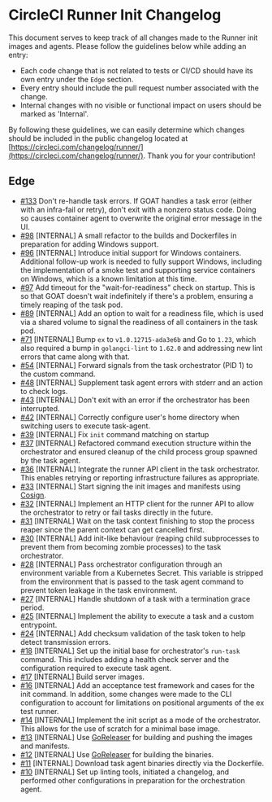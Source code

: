 # CircleCI Runner Init Changelog

This document serves to keep track of all changes made to the Runner init images and agents. Please follow the guidelines below while adding an entry:

- Each code change that is not related to tests or CI/CD should have its own entry under the `Edge` section.
- Every entry should include the pull request number associated with the change.
- Internal changes with no visible or functional impact on users should be marked as 'Internal'.

By following these guidelines, we can easily determine which changes should be included in the public changelog located at [https://circleci.com/changelog/runner/](https://circleci.com/changelog/runner/). Thank you for your contribution!

## Edge

- [#133](https://github.com/circleci/runner-init/pull/133) Don't re-handle task errors. If GOAT handles a task error (either with an infra-fail or retry), don't exit with a nonzero status code. Doing so causes container agent to overwrite the original error message in the UI.
- [#98](https://github.com/circleci/runner-init/pull/98) [INTERNAL] A small refactor to the builds and Dockerfiles in preparation for adding Windows support.
- [#96](https://github.com/circleci/runner-init/pull/96) [INTERNAL] Introduce initial support for Windows containers. Additional follow-up work is needed to fully support Windows, including the implementation of a smoke test and supporting service containers on Windows, which is a known limitation at this time.
- [#97](https://github.com/circleci/runner-init/pull/97) Add timeout for the "wait-for-readiness" check on startup. This is so that GOAT doesn't wait indefinitely if there's a problem, ensuring a timely reaping of the task pod.
- [#89](https://github.com/circleci/runner-init/pull/89) [INTERNAL] Add an option to wait for a readiness file, which is used via a shared volume to signal the readiness of all containers in the task pod.
- [#71](https://github.com/circleci/runner-init/pull/71) [INTERNAL] Bump `ex` to `v1.0.12715-ada3e6b` and Go to `1.23`, which also required a bump in `golangci-lint` to `1.62.0` and addressing new lint errors that came along with that.
- [#54](https://github.com/circleci/runner-init/pull/54) [INTERNAL] Forward signals from the task orchestrator (PID 1) to the custom command.
- [#48](https://github.com/circleci/runner-init/pull/48) [INTERNAL] Supplement task agent errors with stderr and an action to check logs.
- [#43](https://github.com/circleci/runner-init/pull/43) [INTERNAL] Don't exit with an error if the orchestrator has been interrupted.
- [#42](https://github.com/circleci/runner-init/pull/42) [INTERNAL] Correctly configure user's home directory when switching users to execute task-agent.
- [#39](https://github.com/circleci/runner-init/pull/39) [INTERNAL] Fix `init` command matching on startup 
- [#37](https://github.com/circleci/runner-init/pull/37) [INTERNAL] Refactored command execution structure within the orchestrator and ensured cleanup of the child process group spawned by the task agent.
- [#36](https://github.com/circleci/runner-init/pull/36) [INTERNAL] Integrate the runner API client in the task orchestrator. This enables retrying or reporting infrastructure failures as appropriate.
- [#33](https://github.com/circleci/runner-init/pull/33) [INTERNAL] Start signing the init images and manifests using [Cosign](https://docs.sigstore.dev/about/overview/).
- [#32](https://github.com/circleci/runner-init/pull/32) [INTERNAL] Implement an HTTP client for the runner API to allow the orchestrator to retry or fail tasks directly in the future.
- [#31](https://github.com/circleci/runner-init/pull/31) [INTERNAL] Wait on the task context finishing to stop the process reaper since the parent context can get cancelled first.
- [#30](https://github.com/circleci/runner-init/pull/30) [INTERNAL] Add init-like behaviour (reaping child subprocesses to prevent them from becoming zombie processes) to the task orchestrator.
- [#28](https://github.com/circleci/runner-init/pull/28) [INTERNAL] Pass orchestrator configuration through an environment variable from a Kubernetes Secret. This variable is stripped from the environment that is passed to the task agent command to prevent token leakage in the task environment.
- [#27](https://github.com/circleci/runner-init/pull/27) [INTERNAL] Handle shutdown of a task with a termination grace period.
- [#25](https://github.com/circleci/runner-init/pull/25) [INTERNAL] Implement the ability to execute a task and a custom entrypoint.
- [#24](https://github.com/circleci/runner-init/pull/24) [INTERNAL] Add checksum validation of the task token to help detect transmission errors.
- [#18](https://github.com/circleci/runner-init/pull/18) [INTERNAL] Set up the initial base for orchestrator's `run-task` command. This includes adding a health check server and the configuration required to execute task agent.
- [#17](https://github.com/circleci/runner-init/pull/17) [INTERNAL] Build server images.
- [#16](https://github.com/circleci/runner-init/pull/16) [INTERNAL] Add an acceptance test framework and cases for the init command. In addition, some changes were made to the CLI configuration to account for limitations on positional arguments of the ex test runner.
- [#14](https://github.com/circleci/runner-init/pull/14) [INTERNAL] Implement the init script as a mode of the orchestrator. This allows for the use of scratch for a minimal base image.
- [#13](https://github.com/circleci/runner-init/pull/13) [INTERNAL] Use [GoReleaser](https://goreleaser.com/) for building and pushing the images and manifests.
- [#12](https://github.com/circleci/runner-init/pull/12) [INTERNAL] Use [GoReleaser](https://goreleaser.com/) for building the binaries.
- [#11](https://github.com/circleci/runner-init/pull/11) [INTERNAL] Download task agent binaries directly via the Dockerfile.
- [#10](https://github.com/circleci/runner-init/pull/10) [INTERNAL] Set up linting tools, initiated a changelog, and performed other configurations in preparation for the orchestration agent.
